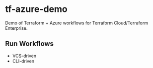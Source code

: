 # tf-azure-demo
Demo of Terraform + Azure workflows for Terraform Cloud/Terraform Enterprise.

## Run Workflows
- VCS-driven
- CLI-driven
